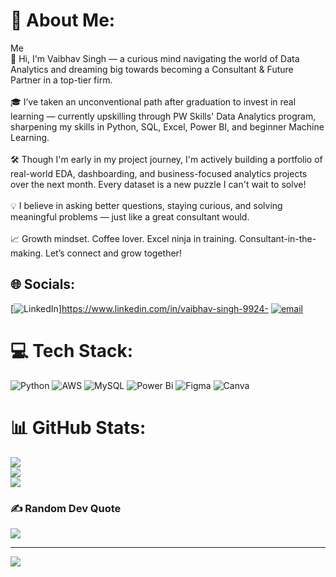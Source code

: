 # 💫 About Me:
Me<br>🚀 Hi, I'm Vaibhav Singh — a curious mind navigating the world of Data Analytics and dreaming big towards becoming a Consultant & Future Partner in a top-tier firm.<br><br>🎓 I’ve taken an unconventional path  after graduation to invest in real learning — currently upskilling through PW Skills' Data Analytics program, sharpening my skills in Python, SQL, Excel, Power BI, and beginner Machine Learning.<br><br>🛠️ Though I'm early in my project journey, I'm actively building a portfolio of real-world EDA, dashboarding, and business-focused analytics projects over the next month. Every dataset is a new puzzle I can't wait to solve!<br><br>💡 I believe in asking better questions, staying curious, and solving meaningful problems — just like a great consultant would.<br><br>📈 Growth mindset. Coffee lover. Excel ninja in training. Consultant-in-the-making. Let’s connect and grow together!


## 🌐 Socials:
[![LinkedIn](https://img.shields.io/badge/LinkedIn-%230077B5.svg?logo=linkedin&logoColor=white)]https://www.linkedin.com/in/vaibhav-singh-9924- [![email](https://img.shields.io/badge/Email-D14836?logo=gmail&logoColor=white)](mailto:vaibhavsinghyt24@gmail.com) 

# 💻 Tech Stack:
![Python](https://img.shields.io/badge/python-3670A0?style=for-the-badge&logo=python&logoColor=ffdd54) ![AWS](https://img.shields.io/badge/AWS-%23FF9900.svg?style=for-the-badge&logo=amazon-aws&logoColor=white) ![MySQL](https://img.shields.io/badge/mysql-4479A1.svg?style=for-the-badge&logo=mysql&logoColor=white) ![Power Bi](https://img.shields.io/badge/power_bi-F2C811?style=for-the-badge&logo=powerbi&logoColor=black) ![Figma](https://img.shields.io/badge/figma-%23F24E1E.svg?style=for-the-badge&logo=figma&logoColor=white) ![Canva](https://img.shields.io/badge/Canva-%2300C4CC.svg?style=for-the-badge&logo=Canva&logoColor=white)
# 📊 GitHub Stats:
![](https://github-readme-stats.vercel.app/api?username=Vaibhavsingh2499&theme=panda&hide_border=false&include_all_commits=true&count_private=false)<br/>
![](https://nirzak-streak-stats.vercel.app/?user=Vaibhavsingh2499&theme=panda&hide_border=false)<br/>
![](https://github-readme-stats.vercel.app/api/top-langs/?username=Vaibhavsingh2499&theme=panda&hide_border=false&include_all_commits=true&count_private=false&layout=compact)

### ✍️ Random Dev Quote
![](https://quotes-github-readme.vercel.app/api?type=horizontal&theme=radical)

---
[![](https://visitcount.itsvg.in/api?id=Vaibhavsingh2499&icon=0&color=0)](https://visitcount.itsvg.in)

<!-- Proudly created with GPRM ( https://gprm.itsvg.in ) -->
